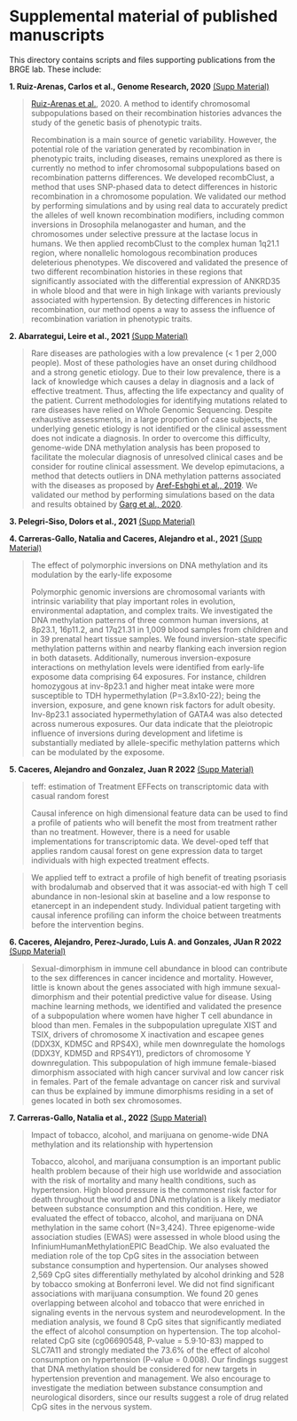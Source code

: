 # Supplemental material of published manuscripts

This directory contains scripts and files supporting publications from the BRGE lab. These include:

**1. Ruiz-Arenas, Carlos et al., Genome Research, 2020** [(Supp Material)](https://github.com/isglobal-brge/Supplementary-Material/tree/master/Ruiz-Arenas_2020)

> [Ruiz-Arenas et al.](https://www.biorxiv.org/content/10.1101/792747v1), 2020. A method to identify chromosomal subpopulations based on their recombination histories advances the study of the genetic basis of phenotypic traits.  
> 
> Recombination is a main source of genetic variability. However, the potential role of the variation generated by recombination in phenotypic traits, including diseases, remains unexplored as there is currently no method to infer chromosomal subpopulations based on recombination patterns differences. We developed recombClust, a method that uses SNP-phased data to detect differences in historic recombination in a chromosome population. We validated our method by performing simulations and by using real data to accurately predict the alleles of well known recombination modifiers, including common inversions in Drosophila melanogaster and human, and the chromosomes under selective pressure at the lactase locus in humans. We then applied recombClust to the complex human 1q21.1 region, where nonallelic homologous recombination produces deleterious phenotypes. We discovered and validated the presence of two different recombination histories in these regions that significantly associated with the differential expression of ANKRD35 in whole blood and that were in high linkage with variants previously associated with hypertension. By detecting differences in historic recombination, our method opens a way to assess the influence of recombination variation in phenotypic traits.


**2. Abarrategui, Leire et al., 2021** [(Supp Material)](https://github.com/isglobal-brge/Supplementary-Material/tree/master/Abarrategui_2021)
>
> Rare diseases are pathologies with a low prevalence (< 1 per 2,000 people). Most of these pathologies have an onset during childhood and a strong genetic etiology. Due to their low prevalence, there is a lack of knowledge which causes a delay in diagnosis and a lack of effective treatment. Thus, affecting the life expectancy and quality of the patient. Current methodologies for identifying mutations related to rare diseases have relied on Whole Genomic Sequencing. Despite exhaustive assessments, in a large proportion of case subjects, the underlying genetic etiology is not identified or the clinical assessment does not indicate a diagnosis. In order to overcome this difficulty, genome-wide DNA methylation analysis has been proposed to facilitate the molecular diagnosis of unresolved clinical cases and be consider for routine clinical assessment.  We develop epimutacions, a method that detects outliers in DNA methylation patterns associated with the diseases as proposed by [Aref-Eshghi et al., 2019](https://www.sciencedirect.com/science/article/pii/S0002929719301041).  We validated our method by performing simulations based on the data and results obtained by [Garg et al., 2020](https://www.sciencedirect.com/science/article/abs/pii/S0002929720302883). 

**3. Pelegri-Siso, Dolors et al., 2021** [(Supp Material)](https://github.com/isglobal-brge/Supplementary-Material/tree/master/Pelegri-Siso_2021)
>

**4. Carreras-Gallo, Natalia and Caceres, Alejandro et al., 2021** [(Supp Material)](https://github.com/isglobal-brge/Supplementary-Material/tree/master/Carreras-Gallo_Caceres_2021)

> The effect of polymorphic inversions on DNA methylation and its modulation by the early-life exposome 
> 
> Polymorphic genomic inversions are chromosomal variants with intrinsic variability that play important roles in evolution, environmental adaptation, and complex traits. We investigated the DNA methylation patterns of three common human inversions, at 8p23.1, 16p11.2, and 17q21.31 in 1,009 blood samples from children and in 39 prenatal heart tissue samples. We found inversion-state specific methylation patterns within and nearby flanking each inversion region in both datasets. Additionally, numerous inversion-exposure interactions on methylation levels were identified from early-life exposome data comprising 64 exposures. For instance, children homozygous at inv-8p23.1 and higher meat intake were more susceptible to TDH hypermethylation (P=3.8x10-22); being the inversion, exposure, and gene known risk factors for adult obesity. Inv-8p23.1 associated hypermethylation of GATA4 was also detected across numerous exposures. Our data indicate that the pleiotropic influence of inversions during development and lifetime is substantially mediated by allele-specific methylation patterns which can be modulated by the exposome. 



**5. Caceres, Alejandro and Gonzalez, Juan R 2022** [(Supp Material)](https://github.com/isglobal-brge/Supplementary-Material/tree/master/Caceres_2022)

> teff: estimation of Treatment EFFects on transcriptomic data with casual random forest
> 
> Causal inference on high dimensional feature data can be used to find a profile of patients who will benefit the most from treatment rather than no treatment. However, there is a need for usable implementations for transcriptomic data. We devel-oped teff that applies random causal forest on gene expression data to target individuals with high expected treatment effects.

> We applied teff to extract a profile of high benefit of treating psoriasis with brodalumab and observed that it was associat-ed with high T cell abundance in non-lesional skin at baseline and a low response to etanercept in an independent study. Individual patient targeting with causal inference profiling can inform the choice between treatments before the intervention begins.

**6. Caceres, Alejandro, Perez-Jurado, Luis A. and Gonzales, JUan R 2022** [(Supp Material)](https://github.com/isglobal-brge/Supplementary-Material/tree/master/Caceres_2022)

> Sexual-dimorphism in immune cell abundance in blood can contribute to the sex differences in cancer incidence and mortality. However, little is known about the genes associated with high immune sexual-dimorphism and their potential predictive value for disease. Using machine learning methods, we identified and validated the presence of a subpopulation where women have higher T cell abundance in blood than men. Females in the subpopulation upregulate XIST and TSIX, drivers of chromosome X inactivation and escapee genes (DDX3X, KDM5C and RPS4X), while men downregulate the homologs (DDX3Y, KDM5D and RPS4Y1), predictors of chromosome Y downregulation. This subpopulation of high immune female-biased dimorphism associated with high cancer survival and low cancer risk in females. Part of the female advantage on cancer risk and survival can thus be explained by immune dimorphisms residing in a set of genes located in both sex chromosomes.


**7. Carreras-Gallo, Natalia et al., 2022** [(Supp Material)](https://github.com/isglobal-brge/Supplementary-Material/tree/master/Carreras-Gallo_2022)

> Impact of tobacco, alcohol, and marijuana on genome-wide DNA methylation and its relationship with hypertension
>
> Tobacco, alcohol, and marijuana consumption is an important public health problem because of their high use worldwide and association with the risk of mortality and many health conditions, such as hypertension. High blood pressure is the commonest risk factor for death throughout the world and DNA methylation is a likely mediator between substance consumption and this condition. Here, we evaluated the effect of tobacco, alcohol, and marijuana on DNA methylation in the same cohort (N=3,424). Three epigenome-wide association studies (EWAS) were assessed in whole blood using the InfiniumHumanMethylationEPIC BeadChip. We also evaluated the mediation role of the top CpG sites in the association between substance consumption and hypertension. Our analyses showed 2,569 CpG sites differentially methylated by alcohol drinking and 528 by tobacco smoking at Bonferroni level. We did not find significant associations with marijuana consumption. We found 20 genes overlapping between alcohol and tobacco that were enriched in signaling events in the nervous system and neurodevelopment. In the mediation analysis, we found 8 CpG sites that significantly mediated the effect of alcohol consumption on hypertension. The top alcohol-related CpG site (cg06690548, P-value = 5.9·10-83) mapped to SLC7A11 and strongly mediated the 73.6% of the effect of alcohol consumption on hypertension (P-value = 0.008). Our findings suggest that DNA methylation should be considered for new targets in hypertension prevention and management. We also encourage to investigate the mediation between substance consumption and neurological disorders, since our results suggest a role of drug related CpG sites in the nervous system.
